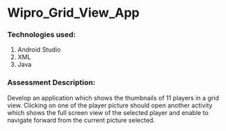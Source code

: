 # Wipro_Grid_View_App

### Technologies used:
1. Android Studio
2. XML
3. Java

### Assessment Description:
Develop an application which shows the thumbnails of 11 players in a grid view. 
Clicking on one of the player picture should open another activity which shows the full screen view 
of the selected player and enable to navigate forward from the current picture selected.
